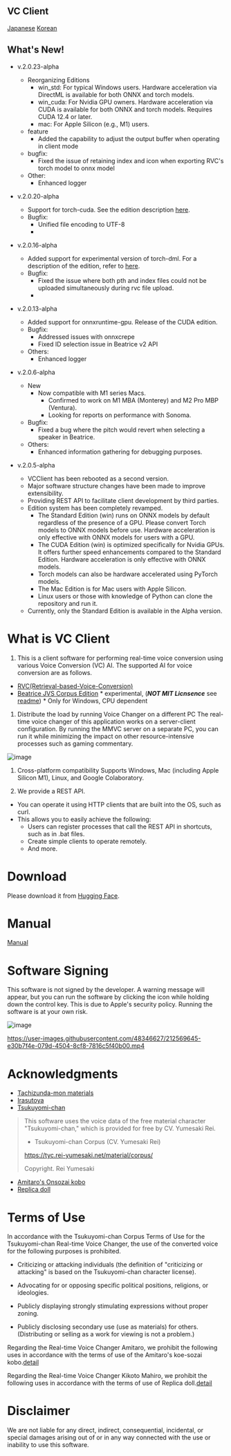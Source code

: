 ## VC Client

[Japanese](/README.md) [Korean](/README_ko.md)

## What's New!
- v.2.0.23-alpha
  - Reorganizing Editions
    - win_std: For typical Windows users. Hardware acceleration via DirectML is available for both ONNX and torch models.
    - win_cuda: For Nvidia GPU owners. Hardware acceleration via CUDA is available for both ONNX and torch models. Requires CUDA 12.4 or later.
    - mac: For Apple Silicon (e.g., M1) users.
  - feature
    - Added the capability to adjust the output buffer when operating in client mode
  - bugfix:
    - Fixed the issue of retaining index and icon when exporting RVC's torch model to onnx model
  - Other:
    - Enhanced logger

- v.2.0.20-alpha
  - Support for torch-cuda. See the edition description [here](docs/01_basic_v2.0.z.md).
  - Bugfix:
    - Unified file encoding to UTF-8
    - 
- v.2.0.16-alpha
  - Added support for experimental version of torch-dml. For a description of the edition, refer to [here](docs/01_basic_v2.0.z.md).
  - Bugfix:
    - Fixed the issue where both pth and index files could not be uploaded simultaneously during rvc file upload.
    - 
- v.2.0.13-alpha
  - Added support for onnxruntime-gpu. Release of the CUDA edition.
  - Bugfix:
    - Addressed issues with onnxcrepe
    - Fixed ID selection issue in Beatrice v2 API
  - Others:
    - Enhanced logger

- v.2.0.6-alpha
  - New
    - Now compatible with M1 series Macs.
      - Confirmed to work on M1 MBA (Monterey) and M2 Pro MBP (Ventura).
      - Looking for reports on performance with Sonoma.
  - Bugfix:
    - Fixed a bug where the pitch would revert when selecting a speaker in Beatrice.
  - Others:
    - Enhanced information gathering for debugging purposes.

- v.2.0.5-alpha
  - VCClient has been rebooted as a second version.
  - Major software structure changes have been made to improve extensibility.
  - Providing REST API to facilitate client development by third parties.
  - Edition system has been completely revamped.
    - The Standard Edition (win) runs on ONNX models by default regardless of the presence of a GPU. Please convert Torch models to ONNX models before use. Hardware acceleration is only effective with ONNX models for users with a GPU.
    - The CUDA Edition (win) is optimized specifically for Nvidia GPUs. It offers further speed enhancements compared to the Standard Edition. Hardware acceleration is only effective with ONNX models.
    - Torch models can also be hardware accelerated using PyTorch models.
    - The Mac Edition is for Mac users with Apple Silicon.
    - Linux users or those with knowledge of Python can clone the repository and run it.
  - Currently, only the Standard Edition is available in the Alpha version.

# What is VC Client

1. This is a client software for performing real-time voice conversion using various Voice Conversion (VC) AI. The supported AI for voice conversion are as follows.

- [RVC(Retrieval-based-Voice-Conversion)](https://github.com/liujing04/Retrieval-based-Voice-Conversion-WebUI)
- [Beatrice JVS Corpus Edition](https://prj-beatrice.com/) * experimental,  (***NOT MIT Licnsence*** see [readme](https://github.com/w-okada/voice-changer/blob/master/server/voice_changer/Beatrice/)) *  Only for Windows, CPU dependent

1. Distribute the load by running Voice Changer on a different PC
   The real-time voice changer of this application works on a server-client configuration. By running the MMVC server on a separate PC, you can run it while minimizing the impact on other resource-intensive processes such as gaming commentary.

![image](https://user-images.githubusercontent.com/48346627/206640768-53f6052d-0a96-403b-a06c-6714a0b7471d.png)

1. Cross-platform compatibility
   Supports Windows, Mac (including Apple Silicon M1), Linux, and Google Colaboratory.

1. We provide a REST API.

- You can operate it using HTTP clients that are built into the OS, such as curl.
- This allows you to easily achieve the following:
  - Users can register processes that call the REST API in shortcuts, such as in .bat files.
  - Create simple clients to operate remotely.
  - And more.

# Download
Please download it from [Hugging Face](https://huggingface.co/wok000/vcclient000/tree/main).

# Manual

[Manual](docs/01_basic_v2.0.z.md)

# Software Signing

This software is not signed by the developer. A warning message will appear, but you can run the software by clicking the icon while holding down the control key. This is due to Apple's security policy. Running the software is at your own risk.

![image](https://user-images.githubusercontent.com/48346627/212567711-c4a8d599-e24c-4fa3-8145-a5df7211f023.png)

https://user-images.githubusercontent.com/48346627/212569645-e30b7f4e-079d-4504-8cf8-7816c5f40b00.mp4

# Acknowledgments

- [Tachizunda-mon materials](https://seiga.nicovideo.jp/seiga/im10792934)
- [Irasutoya](https://www.irasutoya.com/)
- [Tsukuyomi-chan](https://tyc.rei-yumesaki.net)

> This software uses the voice data of the free material character "Tsukuyomi-chan," which is provided for free by CV. Yumesaki Rei.
>
> - Tsukuyomi-chan Corpus (CV. Yumesaki Rei)
>
> https://tyc.rei-yumesaki.net/material/corpus/
>
> Copyright. Rei Yumesaki

- [Amitaro's Onsozai kobo](https://amitaro.net/)
- [Replica doll](https://kikyohiroto1227.wixsite.com/kikoto-utau)

# Terms of Use

In accordance with the Tsukuyomi-chan Corpus Terms of Use for the Tsukuyomi-chan Real-time Voice Changer, the use of the converted voice for the following purposes is prohibited.

- Criticizing or attacking individuals (the definition of "criticizing or attacking" is based on the Tsukuyomi-chan character license).

- Advocating for or opposing specific political positions, religions, or ideologies.

- Publicly displaying strongly stimulating expressions without proper zoning.

- Publicly disclosing secondary use (use as materials) for others.
  (Distributing or selling as a work for viewing is not a problem.)

Regarding the Real-time Voice Changer Amitaro, we prohibit the following uses in accordance with the terms of use of the Amitaro's koe-sozai kobo.[detail](https://amitaro.net/voice/faq/#index_id6)

Regarding the Real-time Voice Changer Kikoto Mahiro, we prohibit the following uses in accordance with the terms of use of Replica doll.[detail](https://kikyohiroto1227.wixsite.com/kikoto-utau/ter%EF%BD%8Ds-of-service)

# Disclaimer

We are not liable for any direct, indirect, consequential, incidental, or special damages arising out of or in any way connected with the use or inability to use this software.
